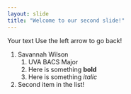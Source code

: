 ```yaml
---
layout: slide
title: "Welcome to our second slide!"
---
```

Your text
Use the left arrow to go back!

1. Savannah Wilson
    1. UVA BACS Major
    1. Here is something __bold__
    1. Here is something _italic_
1. Second item in the list!
